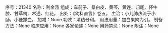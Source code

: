序号：21340
名称：利金汤
组成：车前子、桑白皮、黄芩、黄连、归尾、怀牛膝、甘草梢、木通、红花。
出处：《幼科直言》卷五。
主治：小儿肺热流于小肠，小便撒血。
加减：None
功效：清热分利。
用法用量：加白果肉为引。
制备方法：None
临床应用：None
各家论述：None
用药禁忌：None
附注：None
